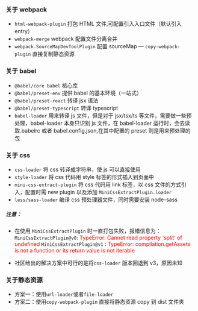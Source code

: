 ### 关于 webpack

-   `html-webpack-plugin` 打包 HTML 文件,可配置引入入口文件（默认引入 entry）
-   `webpack-merge` webpack 配置文件分离合并
-   `webpack.SourceMapDevToolPlugin` 配置 sourceMap
    — `copy-webpack-plugin` 直接复制静态资源

### 关于 babel

-   `@babel/core babel` 核心库
-   `@babel/preset-env` 提供 babel 的基本环境（一站式）
-   `@babel/preset-react` 转译 jsx 语法
-   `@babel/preset-typescript` 转译 typescript
-   `babel-loader` 用来转译 js 文件，但是对于 jsx/tsx/ts 等文件，需要做一些预处理，babel-loader 本身只识别 js 文件，在 babel-loader 运行时，会去读取.babelrc 或者 babel.config.json,在其中配置的 preset 则是用来预处理的包

### 关于 css

-   `css-loader` 将 css 转译成字符串，使 js 可以直接使用
-   `style-loader` 将 css 代码用 style 标签的形式插入到页面中
-   `mini-css-extract-plugin` 将 css 代码用 link 标签，以 css 文件的方式引入，配置时需 new plugin 以及添加 `MiniCssExtractPlugin.loader`
-   `less/sass-loader` 编译 css 预处理器文件，同时需要安装 node-sass

##### 注意：

-   在使用 `MiniCssExtractPlugin` 时一直打包失败，报错信息为：
    `MiniCssExtractPlugin@v0`: <font color="red">TypeError: Cannot read property 'split' of undefined</font>
    `MiniCssExtractPlugin@v1` : <font color="red">TypeError: compilation.getAssets is not a function or its return value is not iterable</font>

-   社区给出的解决方案中可行的是将`css-loader` 版本回退到 v3，原因未知

### 关于静态资源

-   方案一：使用`url-loader`或者`file-loader`
-   方案二：使用`copy-webpack-plugin` 直接将静态资源 copy 到 dist 文件夹
